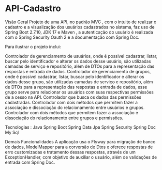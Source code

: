 # API-Cadastro

Visão Geral
Projeto de uma API, no padrão MVC , com o intuito de realizar o cadastro e a visualização dos usuários cadastrados no sistema, faz uso de Spring Boot 2.7.10, JDK 17 e Maven , a autenticação do usuário é realizada com o Spring Security Oauth 2 e a documentação com Spring Doc.

Para ilustrar o projeto inclui:

 Controlador de gerenciamento de usuários, onde é possivel cadastrar, listar, buscar pelo identificador e alterar os dados desse usuário, são utilizadas camadas de serviço e repositório, além de DTOs para a representação das respostas e entrada de dados.
 Controlador de gerenciamento de grupos, onde é possivel cadastrar, listar, buscar pelo identificador e alterar os dados desse grupo, são utilizadas camadas de serviço e repositório, além de DTOs para a representação das respostas e entrada de dados, esse grupo serve para relacionar os usuários com suas respectivas permissões de a cesso na API.
 Controlador que busca os dados das permissões cadastradas.
 Controlador com dois métodos que permitem fazer a associação e dissociação do relacionamento entre usuários e grupos.
 Controlador com dois métodos que permitem fazer a associação e dissociação do relacionamento entre grupos e permissões.
 

Tecnologias :
Java
Spring Boot
Spring Data Jpa
Spring Security
Spring Doc
My Sql

Demais Funcionalidades
A aplicação usa o Flyway para migração de banco de dados, ModelMapper para a corversão de Dtos e oferece respostas de erro customizadas e tratamento dessas respostas, através de um ExceptionHandler, com objetivo de auxiliar o usuário, além de validações de entrada com Spring Doc.
